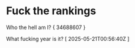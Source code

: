 # Fuck the rankings

Who the hell am I?
{ 34688607 }

What fucking year is it?
[ 2025-05-21T00:56:40Z ]
